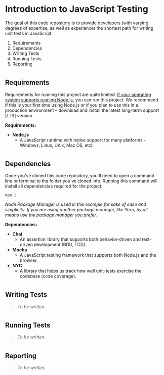 # Introduction to JavaScript Testing

The goal of this code repository is to provide developers (with varying degrees of expertise, as well as experience) the shortest path for writing unit tests in JavaScript.

1. Requirements
2. Dependencies
3. Writing Tests
4. Running Tests
5. Reporting

#
## Requirements

Requirements for running this project are quite limited. [If your operating system supports running Node.js](https://nodejs.org/en/download/), you can run this project. We recommend if this is your first time using Node.js or if you plan to use this in a production environment – download and install the latest long-term support [LTS] version.

**Requirements:**

- **Node.js**
  - A JavaScript runtime with native support for many platforms - Windows, Linux, Unix, Mac OS, etc).

#
## Dependencies

Once you've cloned this code repository, you'll need to open a command line or terminal to the folder you've cloned into. Running this command will install all dependencies required for the project:

```
npm i
```

*Node Package Manager is used in this example for sake of ease and simplicity. If you are using another package manager, like Yarn, by all means use the package manager you prefer.*

**Dependencies:**

- **Chai**
  - An assertion library that supports both behavior-driven and test-driven  development (BDD, TDD).
- **Mocha**
  - A JavaScript testing framework that supports both Node.js and the browser.
- **NYC**
  - A library that helps us track how well unit-tests exercise the codebase (code coverage).


#
## Writing Tests

> *To be written.*

#
## Running Tests

> *To be written.*

#
## Reporting

> *To be written.*

#
